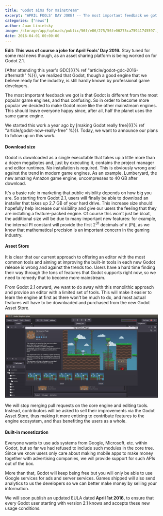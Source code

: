 ```yaml
---
title: "Godot aims for mainstream"
excerpt: "APRIL FOOLS' DAY JOKE! -- The most important feedback we got at GDC is that Godot is different from the most popular game engines, and thus confusing and quite badly known in the industry. So in order to become more popular we decided to make Godot more like the other mainstream engines, by taking some radical decisions."
categories: ["news"]
author: Juan Linietsky
image: /storage/app/uploads/public/56f/e06/275/56fe06275ca75941745597.jpg
date: 2016-04-01 00:00:00
---
```


**Edit: This was of course a joke for April Fools' Day 2016.** Stay tuned for some real news though, as an asset sharing platform *is* being worked on for Godot 2.1.

[After attending this year's GDC]({{% ref "article/godot-gdc-2016-aftermath" %}}), we realized that Godot, though a good engine that we believe ready for the industry, is still hardly known by professional game developers.

The most important feedback we got is that Godot is different from the most popular game engines, and thus confusing. So in order to become more popular we decided to make Godot more like the other mainstream engines. This should leave everyone happy since, after all, half the planet uses the same game engine.

We started this work a year ago by [making Godot really free]({{% ref "article/godot-now-really-free" %}}). Today, we want to announce our plans to follow up on this work.

#### Download size

Godot is downloaded as a single executable that takes up a little more than a dozen megabytes and, just by executing it, contains the project manager and editor runtimes. No installation is required.
This is obviously wrong and against the trend in modern game engines. As an example, Lumberyard, the new amazing Amazon game engine, uncompresses to 40 GB after download.

It's a basic rule in marketing that public visibility depends on how big you are. So starting from Godot 2.1, users will finally be able to download an installer that takes up 2.7 GB of your hard drive. This increase size should hopefully help increase our visibility and give our users the feeling that they are installing a feature-packed engine. Of course this won't just be bloat, the additional size will be due to many important new features: for example, the internal PI constant will provide the first 2<sup>31</sup> decimals of π (Pi), as we know that mathematical precision is an important concern in the gaming industry.

#### Asset Store

It is clear that our current approach to offering an editor with the most common tools and aiming at improving the built-in tools in each new Godot release is wrong and against the trends too. Users have a hard time finding their way through the tons of features that Godot supports right now, so we need to remedy that to become more mainstream.

From Godot 2.1 onward, we want to do away with this monolithic approach and provide an editor with a limited set of tools. This will make it easier to learn the engine at first as there won't be much to do, and most actual features will have to be downloaded and purchased from the new Godot Asset Store.

![godot-addonlib2.jpg](/storage/app/uploads/public/56f/da7/d8d/56fda7d8d27f2797251759.jpg)

We will stop merging pull requests on the core engine and editing tools. Instead, contributors will be asked to sell their improvements via the Godot Asset Store, thus making it more enticing to contribute features to the engine ecosystem, and thus benefiting the users as a whole.

#### Built-in monetization

Everyone wants to use ads systems from Google, Microsoft, etc. within Godot, but so far we had refused to include such modules in the core tree. Since we know users only care about making mobile apps to make money together with advertising companies, we will provide support for such APIs out of the box.

More than that, Godot will keep being free but you will only be able to use Google services for ads and server services. Games shipped will also send analytics to us the developers so we can better make money by selling your information.

We will soon publish an updated EULA dated **April 1st 2016**, to ensure that every Godot user starting with version 2.1 knows and accepts these new usage conditions.
